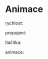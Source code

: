 # Animace

rychlost:
<bdl-range id="id1" min="1" max="100"></bdl-range>

propojení:
<bdl-bind2previous fromid="id1" toid="id4" toattribute="speedfactor"></bdl-bind2previous>

tlačítka:
<bdl-animate-control id="id4" speedfactor="50"></bdl-animate-control>

animace:
<bdl-animate-gif fromid="id4" src="doc/heart.gif"></bdl-animate-gif>
